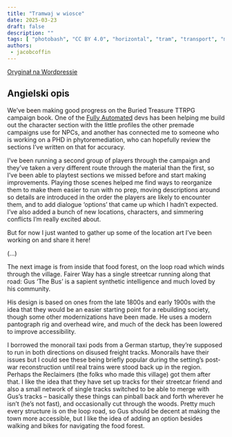 ```yaml
---
title: "Tramwaj w wiosce"
date: 2025-03-23
draft: false
description: ""
tags: [ "photobash", "CC BY 4.0", "horizontal", "tram", "transport", "monorail"]
authors:
 - jacobcoffin
---
```


[Oryginał na Wordpressie](https://jacobcoffinwrites.wordpress.com/2025/03/23/buried-treasure-location-art/)

## Angielski opis

We’ve been making good progress on the Buried Treasure TTRPG campaign book. One of the [Fully Automated](https://fullyautomatedrpg.com/) devs has been helping me build out the character section with the little profiles the other premade campaigns use for NPCs, and another has connected me to someone who is working on a PHD in phytoremediation, who can hopefully review the sections I’ve written on that for accuracy.

I’ve been running a second group of players through the campaign and they’ve taken a very different route through the material than the first, so I’ve been able to playtest sections we missed before and start making improvements. Playing those scenes helped me find ways to reorganize them to make them easier to run with no prep, moving descriptions around so details are introduced in the order the players are likely to encounter them, and to add dialogue ‘options’ that came up which I hadn’t expected. I’ve also added a bunch of new locations, characters, and simmering conflicts I’m really excited about.

But for now I just wanted to gather up some of the location art I’ve been working on and share it here!

(...)

The next image is from inside that food forest, on the loop road which winds through the village. Fairer Way has a single streetcar running along that road: Gus ‘The Bus’ is a sapient synthetic intelligence and much loved by his community.

His design is based on ones from the late 1800s and early 1900s with the idea that they would be an easier starting point for a rebuilding society, though some other modernizations have been made. He uses a modern pantograph rig and overhead wire, and much of the deck has been lowered to improve accessibility.

I borrowed the monorail taxi pods from a German startup, they’re supposed to run in both directions on disused freight tracks. Monorails have their issues but I could see these being briefly popular during the setting’s post-war reconstruction until real trains were stood back up in the region. Perhaps the Reclaimers (the folks who made this village) got them after that. I like the idea that they have set up tracks for their streetcar friend and also a small network of single tracks switched to be able to merge with Gus’s tracks – basically these things can pinball back and forth wherever he isn’t (he’s not fast), and occasionally cut through the woods. Pretty much every structure is on the loop road, so Gus should be decent at making the town more accessible, but I like the idea of adding an option besides walking and bikes for navigating the food forest.